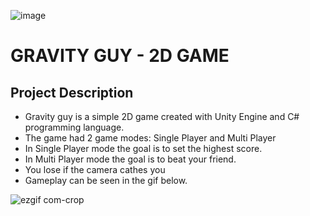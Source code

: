 ![image](https://github.com/lnikol00/game-gravity-guy/assets/122328343/cf493400-468b-4f5a-84a6-e9e3962a1bf2)
# GRAVITY GUY - 2D GAME
## Project Description

* Gravity guy is a simple 2D game created with Unity Engine and C# programming language.
* The game had 2 game modes: Single Player and Multi Player
* In Single Player mode the goal is to set the highest score.
* In Multi Player mode the goal is to beat your friend.
* You lose if the camera cathes you 
* Gameplay can be seen in the gif below.

 ![ezgif com-crop](https://github.com/lnikol00/game-gravity-guy/assets/122328343/5d29d22c-ad34-46e1-9e0d-860fdecb2fe0)
